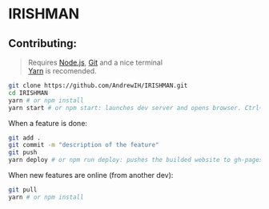 # IRISHMAN

## Contributing:

> Requires [Node.js](https://nodejs.org), [Git](https://git-scm.com) and a nice terminal  
[Yarn](https://yarnpkg.com) is recomended.

```bash
git clone https://github.com/AndrewIH/IRISHMAN.git
cd IRISHMAN
yarn # or npm install
yarn start # or npm start: launches dev server and opens browser. Ctrl+C to stop
```

When a feature is done:

```bash
git add .
git commit -m "description of the feature"
git push
yarn deploy # or npm run deploy: pushes the builded website to gh-pages branch
```

When new features are online (from another dev):

```bash
git pull
yarn # or npm install
```
